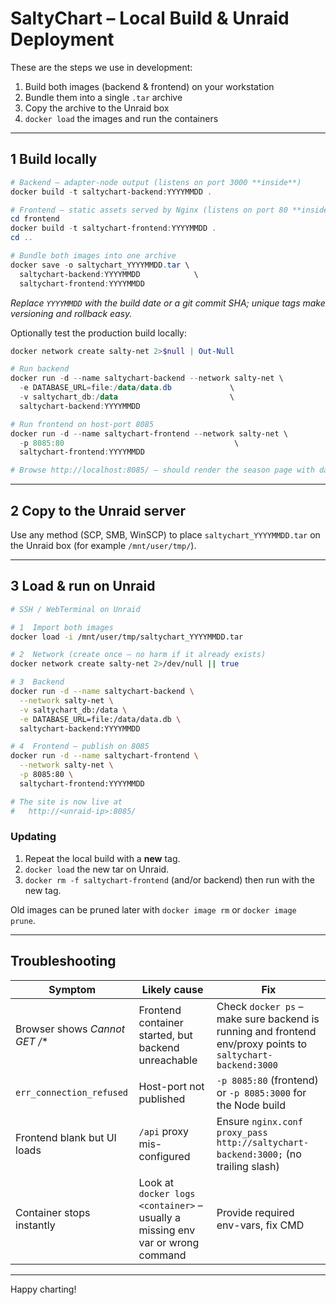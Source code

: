 # SaltyChart – Local Build & Unraid Deployment

These are the steps we use in development:

1. Build both images (backend & frontend) on your workstation
2. Bundle them into a single `.tar` archive
3. Copy the archive to the Unraid box
4. `docker load` the images and run the containers

---

## 1  Build locally

```powershell
# Backend – adapter-node output (listens on port 3000 **inside**)
docker build -t saltychart-backend:YYYYMMDD .

# Frontend – static assets served by Nginx (listens on port 80 **inside**)
cd frontend
docker build -t saltychart-frontend:YYYYMMDD .
cd ..

# Bundle both images into one archive
docker save -o saltychart_YYYYMMDD.tar \ 
  saltychart-backend:YYYYMMDD            \ 
  saltychart-frontend:YYYYMMDD
```

*Replace `YYYYMMDD` with the build date or a git commit SHA; unique tags make
versioning and rollback easy.*

Optionally test the production build locally:

```powershell
docker network create salty-net 2>$null | Out-Null

# Run backend
docker run -d --name saltychart-backend --network salty-net \
  -e DATABASE_URL=file:/data/data.db             \
  -v saltychart_db:/data                         \
  saltychart-backend:YYYYMMDD

# Run frontend on host-port 8085
docker run -d --name saltychart-frontend --network salty-net \
  -p 8085:80                                      \
  saltychart-frontend:YYYYMMDD

# Browse http://localhost:8085/ – should render the season page with data.
```

---

## 2  Copy to the Unraid server

Use any method (SCP, SMB, WinSCP) to place `saltychart_YYYYMMDD.tar` on the
Unraid box (for example `/mnt/user/tmp/`).

---

## 3  Load & run on Unraid

```bash
# SSH / WebTerminal on Unraid

# 1  Import both images
docker load -i /mnt/user/tmp/saltychart_YYYYMMDD.tar

# 2  Network (create once – no harm if it already exists)
docker network create salty-net 2>/dev/null || true

# 3  Backend
docker run -d --name saltychart-backend \
  --network salty-net \
  -v saltychart_db:/data \
  -e DATABASE_URL=file:/data/data.db \
  saltychart-backend:YYYYMMDD

# 4  Frontend – publish on 8085
docker run -d --name saltychart-frontend \
  --network salty-net \
  -p 8085:80 \
  saltychart-frontend:YYYYMMDD

# The site is now live at
#   http://<unraid-ip>:8085/
```

### Updating

1. Repeat the local build with a **new** tag.
2. `docker load` the new tar on Unraid.
3. `docker rm -f saltychart-frontend` (and/or backend) then run with the new tag.

Old images can be pruned later with `docker image rm` or `docker image prune`.

---

## Troubleshooting

| Symptom | Likely cause | Fix |
|---------|--------------|-----|
| Browser shows *Cannot GET /** | Frontend container started, but backend unreachable | Check `docker ps` – make sure backend is running and frontend env/proxy points to `saltychart-backend:3000` |
| `err_connection_refused` | Host-port not published | `-p 8085:80` (frontend) or `-p 8085:3000` for the Node build |
| Frontend blank but UI loads | `/api` proxy mis-configured | Ensure `nginx.conf` `proxy_pass http://saltychart-backend:3000;` (no trailing slash) |
| Container stops instantly | Look at `docker logs <container>` – usually a missing env var or wrong command | Provide required env-vars, fix CMD |

---

Happy charting!
